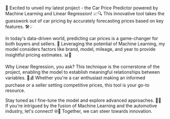 🚗 Excited to unveil my latest project - the Car Price Predictor powered by Machine Learning and Linear Regression! 📈🔍 This innovative tool takes the guesswork out of car pricing by accurately forecasting prices based on key features. 🛠️💡

In today's data-driven world, predicting car prices is a game-changer for both buyers and sellers. 🚀 Leveraging the potential of Machine Learning, my model considers factors like brand, model, mileage, and year to provide insightful pricing estimates. 📊📅

Why Linear Regression, you ask? This technique is the cornerstone of the project, enabling the model to establish meaningful relationships between variables. 💬💰 Whether you're a car enthusiast making an informed purchase or a seller setting competitive prices, this tool is your go-to resource.

Stay tuned as I fine-tune the model and explore advanced approaches. 🧐🔬 If you're intrigued by the fusion of Machine Learning and the automotive industry, let's connect! 🌐🤝 Together, we can steer towards innovation.